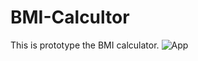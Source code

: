 # BMI-Calcultor
This is prototype the BMI calculator.
![App](https://user-images.githubusercontent.com/104298270/233763044-247e8014-67a8-4a06-98cc-8111f63673cd.gif)


